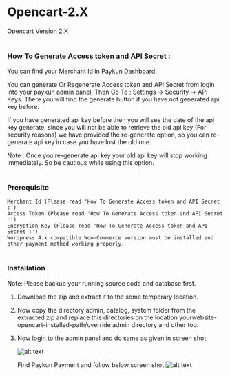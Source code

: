 # Opencart-2.X
Opencart Version 2.X

# <h3>How To Generate Access token and API Secret :</h3>
You can find your Merchant Id in Paykun Dashboard.

You can generate Or Regenerate Access token and API Secret from login into your paykun admin panel, Then Go To : Settings -> Security -> API Keys. There you will find the generate button if you have not generated api key before.

If you have generated api key before then you will see the date of the api key generate, since you will not be able to retrieve the old api key (For security reasons) we have provided the re-generate option, so you can re-generate api key in case you have lost the old one.

Note : Once you re-generate api key your old api key will stop working immediately. So be cautious while using this option.

# <h3>Prerequisite</h3>
    Merchant Id (Please read 'How To Generate Access token and API Secret :')
    Access Token (Please read 'How To Generate Access token and API Secret :')
    Encryption Key (Please read 'How To Generate Access token and API Secret :')
    Wordpress 4.x compatible Woo-Commerce version must be installed and other payment method working properly.

# <h3>Installation</h3>
Note: Please backup your running source code and database first.
  1. Download the zip and extract it to the some temporary location.
  2. Now copy the directory admin, catalog, system folder from the extracted zip and replace this directories
     on the location yourwebsite-opencart-installed-path/override admin directory and other too.   
  3. Now login to the admin panel and do same as given in screen shot.
        
        ![alt text](https://github.com/paykun-code/Opencart-2.X/blob/master/screenshots/Dashboard-extension-payments.png)
        
        Find Paykun Payment and follow below screen shot
        ![alt text](https://github.com/paykun-code/Opencart-2.X/blob/master/screenshots/Payments-install-and-enter-all.png)
        
    
